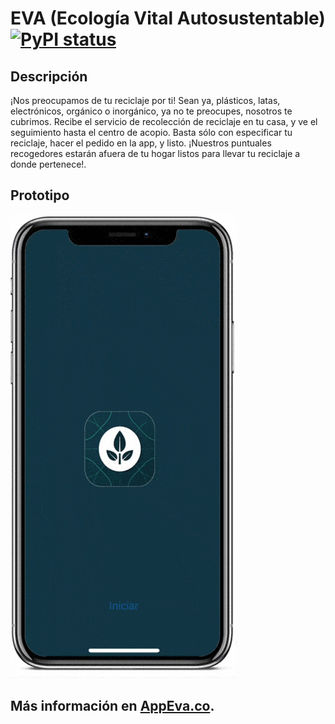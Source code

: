 
# EVA (Ecología Vital Autosustentable) [![PyPI status](https://img.shields.io/pypi/status/ansicolortags.svg)](https://pypi.python.org/pypi/ansicolortags/)

## Descripción 
¡Nos preocupamos de tu reciclaje por ti!
Sean ya, plásticos, latas, electrónicos, orgánico o inorgánico, ya no te preocupes, nosotros te cubrimos.
Recibe el servicio de recolección de reciclaje en tu casa, y ve el seguimiento hasta el centro de acopio. Basta sólo con especificar tu reciclaje, hacer el pedido en la app, y listo.
¡Nuestros puntuales recogedores estarán afuera de tu hogar listos para llevar tu reciclaje a donde pertenece!.


## Prototipo  
![Alt Text](assets/app.gif)

## Más información en <a href="https://appeva.co" target="_blank">AppEva.co</a>.


